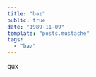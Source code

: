 ```yaml
---
title: "baz"
public: true
date: "1989-11-09"
template: "posts.mustache"
tags:
  - "baz"
---
```


qux
